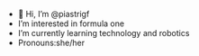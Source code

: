 - 🎀 Hi, I’m @piastrigf
-  I’m interested in formula one
-  I’m currently learning technology and robotics  
-  Pronouns:she/her 
<!---
piastrigf/piastrigf is a ✨ special ✨ repository because its `README.md` (this file) appears on your GitHub profile.
You can click the Preview link to take a look at your changes.
--->
